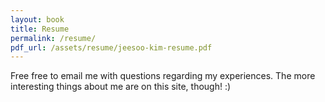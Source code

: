 ```yaml
---
layout: book
title: Resume
permalink: /resume/
pdf_url: /assets/resume/jeesoo-kim-resume.pdf
---
```


Free free to email me with questions regarding my experiences. The more interesting things about me are on this site, though! :)